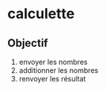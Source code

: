 # calculette

## Objectif

1. envoyer les nombres
2. additionner les nombres
3. renvoyer les résultat
